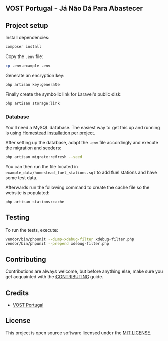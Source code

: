 ## VOST Portugal - Já Não Dá Para Abastecer

## Project setup
Install dependencies:
```sh
composer install
```

Copy the `.env` file:
```sh
cp .env.example .env
```

Generate an encryption key:
```sh
php artisan key:generate
```

Finally create the symbolic link for Laravel's public disk:
```sh
php artisan storage:link
```

### Database

You'll need a MySQL database. The easiest way to get this up and running is using [Homestead installation per project](https://laravel.com/docs/5.8/homestead#per-project-installation).

After setting up the database, adapt the `.env` file accordingly and execute the migration and seeders:
```sh
php artisan migrate:refresh --seed
```

You can then run the file located in `example_data/homestead_fuel_stations.sql` to add fuel stations and have some test data.

Afterwards run the following command to create the cache file so the website is populated:
```sh
php artisan stations:cache
```

## Testing
To run the tests, execute:

```sh
vendor/bin/phpunit --dump-xdebug-filter xdebug-filter.php
vendor/bin/phpunit --prepend xdebug-filter.php
```

## Contributing
Contributions are always welcome, but before anything else, make sure you get acquainted with the [CONTRIBUTING](CONTRIBUTING.md) guide.

## Credits
- [VOST Portugal](https://github.com/vostpt)

## License
This project is open source software licensed under the [MIT LICENSE](LICENSE.md).